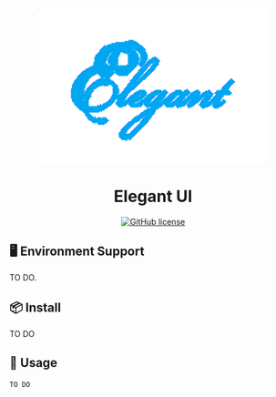 <p align="center">
  <a href="/">
    <img width="400" src="./Logo.png">
  </a>
</p>

<h1 align="center">Elegant UI</h1>

<div align="center">

[![GitHub license](https://img.shields.io/badge/license-MIT-blue.svg)](https://github.com/Adashuai5/elegant-ui/blob/master/LICENSE)

</div>

## 🖥 Environment Support

TO DO.

## 📦 Install

TO DO

## 🔨 Usage

```
TO DO
```

